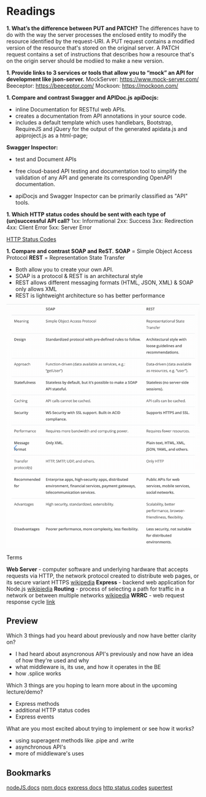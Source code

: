 # Readings

**1. What’s the difference between PUT and PATCH?**
The differences have to do with the way the server processes the enclosed entity to modify the resource identified by the request-URI.  A PUT request contains a modified version of the resource that's stored on the original server.  A PATCH request contains a set of instructions that describes how a resource that's on the origin server should be modiied to make a new version.

**1. Provide links to 3 services or tools that allow you to “mock” an API for development like json-server.**
    MockServer: https://www.mock-server.com/
    Beeceptor: https://beeceptor.com/
    Mockoon: https://mockoon.com/

**1. Compare and contrast Swagger and APIDoc.js**
**apiDocjs:** 
- inline Documentation for RESTful web APIs. 
- creates a documentation from API annotations in your source code.
- includes a default template which uses handlebars, Bootstrap, RequireJS and jQuery for the output of the generated apidata.js and apiproject.js as a html-page; 

**Swagger Inspector:** 
- test and Document APIs 
- free cloud-based API testing and documentation tool to simplify the validation of any API and generate its corresponding OpenAPI documentation.

- apiDocjs and Swagger Inspector can be primarily classified as "API" tools.

**1. Which HTTP status codes should be sent with each type of (un)successful API call?**
1xx: Informational
2xx: Success
3xx: Redirection
4xx: Client Error
5xx: Server Error

[HTTP Status Codes](https://restfulapi.net/http-status-codes/)

**1. Compare and contrast SOAP and ReST.**
**SOAP** = Simple Object Access Protocol
**REST** = Representation State Transfer

- Both allow you to create your own API.
- SOAP is a protocol & REST is an architectural style
- REST allows different messaging formats (HTML, JSON, XML) & SOAP only allows XML
- REST is lightweight architecture so has better performance

![Soap & Rest](soaprest.png)

Terms

**Web Server** - computer software and underlying hardware that accepts requests via HTTP, the network protocol created to distribute web pages, or its secure variant HTTPS [wikipedia](https://en.wikipedia.org/wiki/Web_server)
**Express** - backend web application for Node.js [wikipiedia](https://en.wikipedia.org/wiki/Express.js)
**Routing** - process of selecting a path for traffic in a network or between multiple networks [wikipedia](https://en.wikipedia.org/wiki/Routing)
**WRRC** - web request response cycle [link](https://medium.com/@jen_strong/the-request-response-cycle-of-the-web-1b7e206e9047)

## Preview

Which 3 things had you heard about previously and now have better clarity on?
- I had heard about asyncronous API's previously and now have an idea of how they're used and why
- what middleware is, its use, and how it operates in the BE
- how .splice works

Which 3 things are you hoping to learn more about in the upcoming lecture/demo?
- Express methods
- additional HTTP status codes
- Express events

What are you most excited about trying to implement or see how it works?
- using superagent methods like .pipe and .write
- asynchronous API's
- more of middleware's uses

## Bookmarks
[nodeJS.docs]()
[npm docs]()
[express docs]()
[http status codes]()
[supertest]()